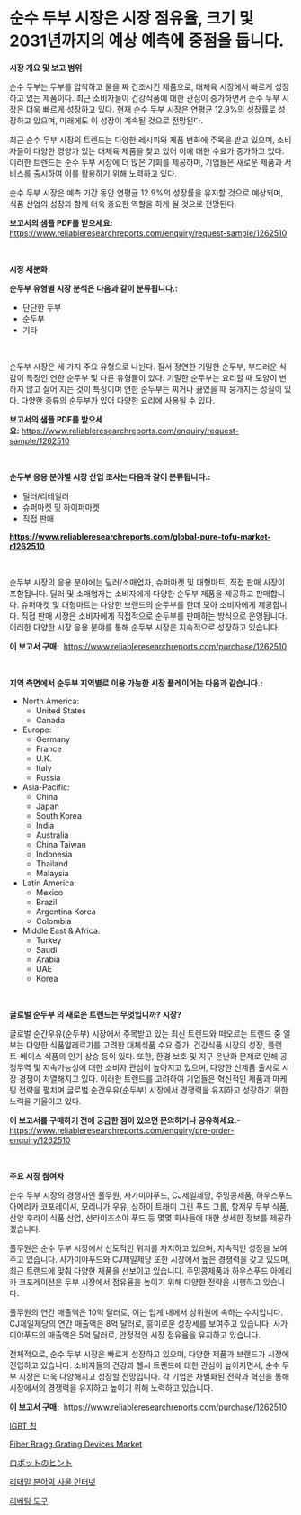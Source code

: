 <p><h1>순수 두부 시장은 시장 점유율, 크기 및 2031년까지의 예상 예측에 중점을 둡니다.</h1></p><p><strong>시장 개요 및 보고 범위</strong></p>
<p><p>순수 두부는 두부를 압착하고 물을 짜 건조시킨 제품으로, 대체육 시장에서 빠르게 성장하고 있는 제품이다. 최근 소비자들이 건강식품에 대한 관심이 증가하면서 순수 두부 시장은 더욱 빠르게 성장하고 있다. 현재 순수 두부 시장은 연평균 12.9%의 성장률로 성장하고 있으며, 미래에도 이 성장이 계속될 것으로 전망된다. </p><p>최근 순수 두부 시장의 트렌드는 다양한 레시피와 제품 변화에 주목을 받고 있으며, 소비자들이 다양한 영양가 있는 대체육 제품을 찾고 있어 이에 대한 수요가 증가하고 있다. 이러한 트렌드는 순수 두부 시장에 더 많은 기회를 제공하며, 기업들은 새로운 제품과 서비스를 출시하여 이를 활용하기 위해 노력하고 있다.</p><p>순수 두부 시장은 예측 기간 동안 연평균 12.9%의 성장률을 유지할 것으로 예상되며, 식품 산업의 성장과 함께 더욱 중요한 역할을 하게 될 것으로 전망된다.</p></p>
<p><strong>보고서의 샘플 PDF를 받으세요:</strong> <a href="https://www.reliableresearchreports.com/enquiry/request-sample/1262510">https://www.reliableresearchreports.com/enquiry/request-sample/1262510</a></p>
<p>&nbsp;</p>
<p><strong>시장 세분화</strong></p>
<p><strong>순두부 유형별 시장 분석은 다음과 같이 분류됩니다.:</strong></p>
<p><ul><li>단단한 두부</li><li>순두부</li><li>기타</li></ul></p>
<p>&nbsp;</p>
<p><p>순두부 시장은 세 가지 주요 유형으로 나뉜다. 질서 정연한 기밀한 순두부, 부드러운 식감이 특징인 연한 순두부 및 다른 유형들이 있다. 기밀한 순두부는 요리할 때 모양이 변하지 않고 잘어 지는 것이 특징이며 연한 순두부는 찌거나 끓였을 때 뭉개지는 성질이 있다. 다양한 종류의 순두부가 있어 다양한 요리에 사용될 수 있다.</p></p>
<p><strong>보고서의 샘플 PDF를 받으세요:</strong>&nbsp;<a href="https://www.reliableresearchreports.com/enquiry/request-sample/1262510">https://www.reliableresearchreports.com/enquiry/request-sample/1262510</a></p>
<p>&nbsp;</p>
<p><strong> 순두부 응용 분야별 시장 산업 조사는 다음과 같이 분류됩니다.:</strong></p>
<p><ul><li>딜러/리테일러</li><li>슈퍼마켓 및 하이퍼마켓</li><li>직접 판매</li></ul></p>
<p><strong><a href="https://www.reliableresearchreports.com/global-pure-tofu-market-r1262510">https://www.reliableresearchreports.com/global-pure-tofu-market-r1262510</a></strong></p>
<p>&nbsp;</p>
<p><p>순두부 시장의 응용 분야에는 딜러/소매업자, 슈퍼마켓 및 대형마트, 직접 판매 시장이 포함됩니다. 딜러 및 소매업자는 소비자에게 다양한 순두부 제품을 제공하고 판매합니다. 슈퍼마켓 및 대형마트는 다양한 브랜드의 순두부를 한데 모아 소비자에게 제공합니다. 직접 판매 시장은 소비자에게 직접적으로 순두부를 판매하는 방식으로 운영됩니다. 이러한 다양한 시장 응용 분야를 통해 순두부 시장은 지속적으로 성장하고 있습니다.</p></p>
<p><strong>이 보고서 구매:</strong>&nbsp; <a href="https://www.reliableresearchreports.com/purchase/1262510">https://www.reliableresearchreports.com/purchase/1262510</a></p>
<p>&nbsp;</p>
<p><strong>지역 측면에서 순두부 지역별로 이용 가능한 시장 플레이어는 다음과 같습니다.:</strong></p>
<p><ul>
    <li>
        North America:
        <ul>
            <li>United States</li>
            <li>Canada</li>
        </ul>
    </li>
    <li>
        Europe:
        <ul>
            <li>Germany</li>
            <li>France</li>
            <li>U.K.</li>
            <li>Italy</li>
            <li>Russia</li>
        </ul>
    </li>
    <li>
        Asia-Pacific:
        <ul>
            <li>China</li>
            <li>Japan</li>
            <li>South Korea</li>
            <li>India</li>
            <li>Australia</li>
            <li>China Taiwan</li>
            <li>Indonesia</li>
            <li>Thailand</li>
            <li>Malaysia</li>
        </ul>
    </li>
    <li>
        Latin America:
        <ul>
            <li>Mexico</li>
            <li>Brazil</li>
            <li>Argentina Korea</li>
            <li>Colombia</li>
        </ul>
    </li>
    <li>
        Middle East & Africa:
        <ul>
            <li>Turkey</li>
            <li>Saudi</li>
            <li>Arabia</li>
            <li>UAE</li>
            <li>Korea</li>
        </ul>
    </li>
    </ul></p>
<p>&nbsp;</p>
<p><strong>글로벌 순두부 의 새로운 트렌드는 무엇입니까? 시장?</strong></p>
<p><p>글로벌 순간우유(순두부) 시장에서 주목받고 있는 최신 트렌드와 떠오르는 트렌드 중 일부는 다양한 식품알레르기를 고려한 대체식품 수요 증가, 건강식품 시장의 성장, 플랜트-베이스 식품의 인기 상승 등이 있다. 또한, 환경 보호 및 지구 온난화 문제로 인해 공정무역 및 지속가능성에 대한 소비자 관심이 높아지고 있으며, 다양한 신제품 출시로 시장 경쟁이 치열해지고 있다. 이러한 트렌드를 고려하여 기업들은 혁신적인 제품과 마케팅 전략을 펼치며 글로벌 순간우유(순두부) 시장에서 경쟁력을 유지하고 성장하기 위한 노력을 기울이고 있다.</p></p>
<p><strong>이 보고서를 구매하기 전에 궁금한 점이 있으면 문의하거나 공유하세요.</strong>- <a href="https://www.reliableresearchreports.com/enquiry/pre-order-enquiry/1262510">https://www.reliableresearchreports.com/enquiry/pre-order-enquiry/1262510</a></p>
<p>&nbsp;</p>
<p><strong>주요 시장 참여자</strong></p>
<p><p>순수 두부 시장의 경쟁사인 풀무원, 사가미야푸드, CJ제일제당, 주밍콩제품, 하우스푸드 아메리카 코포레이셔, 모리나가 우유, 상하이 트래미 그린 푸드 그룹, 항저우 두부 식품, 산양 후라이 식품 산업, 선라이즈소야 푸드 등 몇몇 회사들에 대한 상세한 정보를 제공하겠습니다.</p><p>풀무원은 순수 두부 시장에서 선도적인 위치를 차지하고 있으며, 지속적인 성장을 보여주고 있습니다. 사가미야푸드와 CJ제일제당 또한 시장에서 높은 경쟁력을 갖고 있으며, 최근 트랜드에 맞춰 다양한 제품을 선보이고 있습니다. 주밍콩제품과 하우스푸드 아메리카 코포레이션은 두부 시장에서 점유율을 높이기 위해 다양한 전략을 시행하고 있습니다.</p><p>풀무원의 연간 매출액은 10억 달러로, 이는 업계 내에서 상위권에 속하는 수치입니다. CJ제일제당의 연간 매출액은 8억 달러로, 흥미로운 성장세를 보여주고 있습니다. 사가미야푸드의 매출액은 5억 달러로, 안정적인 시장 점유율을 유지하고 있습니다.</p><p>전체적으로, 순수 두부 시장은 빠르게 성장하고 있으며, 다양한 제품과 브랜드가 시장에 진입하고 있습니다. 소비자들의 건강과 헬시 트렌드에 대한 관심이 높아지면서, 순수 두부 시장은 더욱 다양해지고 성장할 전망입니다. 각 기업은 차별화된 전략과 혁신을 통해 시장에서의 경쟁력을 유지하고 높이기 위해 노력하고 있습니다.</p></p>
<p><strong>이 보고서 구매:</strong>&nbsp;&nbsp;<a href="https://www.reliableresearchreports.com/purchase/1262510">https://www.reliableresearchreports.com/purchase/1262510</a></p>
<p><p><a href="https://github.com/vs10l4sfg5c/Market-Research-Report-List-1/blob/main/619841918870.md">IGBT 칩</a></p><p><a href="https://github.com/Krish2023na/Market-Research-Report-List-3/blob/main/fiber-bragg-grating-devices-market.md">Fiber Bragg Grating Devices Market</a></p><p><a href="https://github.com/LeanneBruen2023/Market-Research-Report-List-1/blob/main/511811920503.md">ロボットのヒント</a></p><p><a href="https://medium.com/@jackiefauhey9089475/%EC%86%8C%EB%A7%A4-%EC%97%85%EC%A2%85%EC%9D%98-%EC%82%AC%EB%AC%BC%EC%9D%B8%ED%84%B0%EB%84%B7-%EC%8B%9C%EC%9E%A5-%EC%A7%80%ED%91%9C-%ED%95%B4%EB%8F%85-%EC%8B%9C%EC%9E%A5-%EC%A0%90%EC%9C%A0%EC%9C%A8-%ED%8A%B8%EB%A0%8C%EB%93%9C-%EB%B0%8F-%EC%84%B1%EC%9E%A5-%ED%8C%A8%ED%84%B4-6a1ec3c082d7">리테일 분야의 사물 인터넷</a></p><p><a href="https://medium.com/@percyhagernes9778/%EB%A6%AC%EB%B2%A0%ED%8C%85-%EB%8F%84%EA%B5%AC-%EC%8B%9C%EC%9E%A5-%EA%B2%BD%EC%9F%81-%EB%B6%84%EC%84%9D-%EC%8B%9C%EC%9E%A5-%EB%8F%99%ED%96%A5-%EB%B0%8F-2031%EB%85%84%EA%B9%8C%EC%A7%80%EC%9D%98-%EC%98%88%EC%B8%A1-1f5374469714">리베팅 도구</a></p></p>